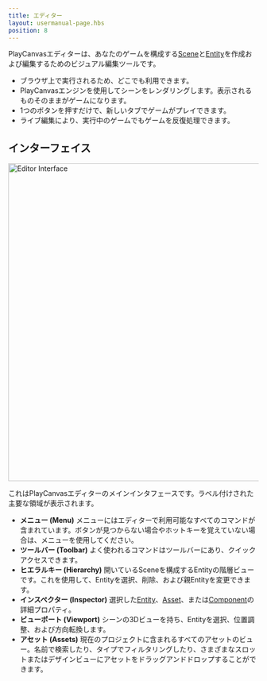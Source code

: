 ```yaml
---
title: エディター
layout: usermanual-page.hbs
position: 8
---
```


PlayCanvasエディターは、あなたのゲームを構成する[Scene][1]と[Entity][2]を作成および編集するためのビジュアル編集ツールです。

* ブラウザ上で実行されるため、どこでも利用できます。
* PlayCanvasエンジンを使用してシーンをレンダリングします。表示されるものそのままがゲームになります。
* 1つのボタンを押すだけで、新しいタブでゲームがプレイできます。
* ライブ編集により、実行中のゲームでもゲームを反復処理できます。

## インターフェイス

<img loading="lazy" alt="Editor Interface" width="640" src="/images/user-manual/editor/editor-annotated.jpg" />

これはPlayCanvasエディターのメインインタフェースです。ラベル付けされた主要な領域が表示されます。

* **メニュー (Menu)** メニューにはエディターで利用可能なすべてのコマンドが含まれています。ボタンが見つからない場合やホットキーを覚えていない場合は、メニューを使用してください。
* **ツールバー (Toolbar)** よく使われるコマンドはツールバーにあり、クイックアクセスできます。
* **ヒエラルキー (Hierarchy)** 開いているSceneを構成するEntityの階層ビューです。これを使用して、Entityを選択、削除、および親Entityを変更できます。
* **インスペクター (Inspector)** 選択した[Entity][2]、[Asset][4]、または[Component][3]の詳細プロパティ。
* **ビューポート (Viewport)** シーンの3Dビューを持ち、Entityを選択、位置調整、および方向転換します。
* **アセット (Assets)** 現在のプロジェクトに含まれるすべてのアセットのビュー。名前で検索したり、タイプでフィルタリングしたり、さまざまなスロットまたはデザインビューにアセットをドラッグアンドドロップすることができます。

[1]: /user-manual/glossary#scene
[2]: /user-manual/glossary#entity
[3]: /user-manual/glossary#component
[4]: /user-manual/glossary#asset
